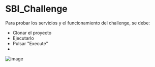 # SBI_Challenge

Para probar los servicios y el funcionamiento del challenge, se debe:
- Clonar el proyecto
- Ejecutarlo
- Pulsar "Execute"
-
![image](https://user-images.githubusercontent.com/56120250/133961283-580cf229-76e5-4996-a0b6-5424cc80b0b4.png)
